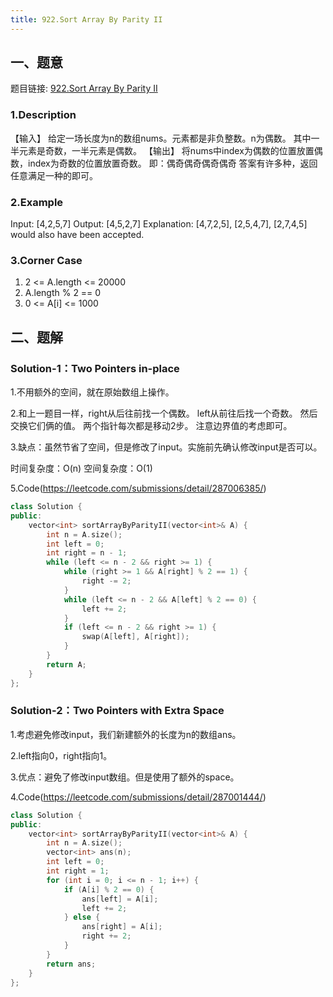 ```yaml
---
title: 922.Sort Array By Parity II
---
```


## 一、题意
题目链接: [922.Sort Array By Parity II](https://leetcode.com/problems/sort-array-by-parity-ii/)
### 1.Description
【输入】
给定一场长度为n的数组nums。元素都是非负整数。n为偶数。
其中一半元素是奇数，一半元素是偶数。
【输出】
将nums中index为偶数的位置放置偶数，index为奇数的位置放置奇数。
即：偶奇偶奇偶奇偶奇
答案有许多种，返回任意满足一种的即可。

### 2.Example
Input: [4,2,5,7]
Output: [4,5,2,7]
Explanation: [4,7,2,5], [2,5,4,7], [2,7,4,5] would also have been accepted.

### 3.Corner Case
1. 2 <= A.length <= 20000
2. A.length % 2 == 0
3. 0 <= A[i] <= 1000

## 二、题解
### Solution-1：Two Pointers in-place
1.不用额外的空间，就在原始数组上操作。

2.和上一题目一样，right从后往前找一个偶数。
left从前往后找一个奇数。
然后交换它们俩的值。
两个指针每次都是移动2步。
注意边界值的考虑即可。

3.缺点：虽然节省了空间，但是修改了input。实施前先确认修改input是否可以。

时间复杂度：O(n)
空间复杂度：O(1)

5.Code(https://leetcode.com/submissions/detail/287006385/)
```C++
class Solution {
public:
    vector<int> sortArrayByParityII(vector<int>& A) {
        int n = A.size();
        int left = 0;
        int right = n - 1;
        while (left <= n - 2 && right >= 1) {
            while (right >= 1 && A[right] % 2 == 1) {
                right -= 2;
            }
            while (left <= n - 2 && A[left] % 2 == 0) {
                left += 2;
            }
            if (left <= n - 2 && right >= 1) {
                swap(A[left], A[right]);
            }
        }
        return A;
    }
};
```

### Solution-2：Two Pointers with Extra Space
1.考虑避免修改input，我们新建额外的长度为n的数组ans。

2.left指向0，right指向1。

3.优点：避免了修改input数组。但是使用了额外的space。

4.Code(https://leetcode.com/submissions/detail/287001444/)
```C++
class Solution {
public:
    vector<int> sortArrayByParityII(vector<int>& A) {
        int n = A.size();
        vector<int> ans(n);
        int left = 0;
        int right = 1;
        for (int i = 0; i <= n - 1; i++) {
            if (A[i] % 2 == 0) {
                ans[left] = A[i];
                left += 2;
            } else {
                ans[right] = A[i];
                right += 2;
            }
        }
        return ans;
    }
};
```

